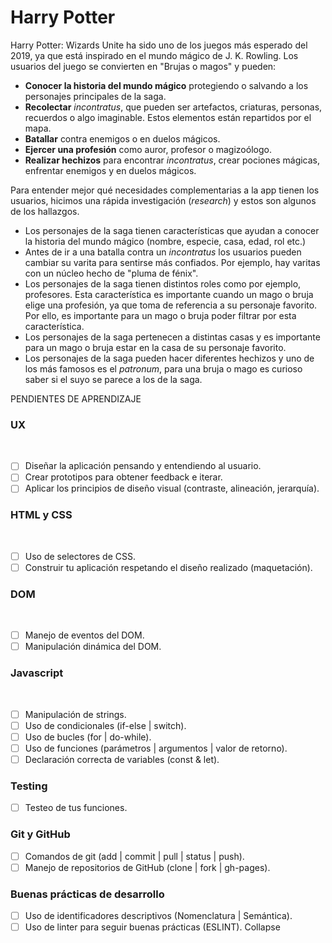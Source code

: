 # Harry Potter

Harry Potter: Wizards Unite ha sido uno de los juegos más esperado del 2019, 
ya que está inspirado en el mundo mágico de J. K. Rowling. Los usuarios del 
juego se convierten en "Brujas o magos" y pueden:

- **Conocer la historia del mundo mágico** protegiendo o salvando a los personajes 
  principales de la saga.
- **Recolectar** _incontratus_, que pueden ser artefactos, criaturas, personas, 
  recuerdos o algo imaginable. Estos elementos están repartidos por el mapa.
- **Batallar** contra enemigos o en duelos mágicos.
- **Ejercer una profesión** como auror, profesor o magizoólogo.
- **Realizar hechizos** para encontrar _incontratus_, crear pociones mágicas, enfrentar 
  enemigos y en duelos mágicos.

Para entender mejor qué necesidades complementarias a la app tienen los usuarios, 
hicimos una rápida investigación (_research_) y estos son algunos de los hallazgos.

- Los personajes de la saga tienen características que ayudan a conocer la historia 
  del mundo mágico (nombre, especie, casa, edad, rol etc.)
- Antes de ir a una batalla contra un _incontratus_ los usuarios pueden cambiar su 
  varita para sentirse más confiados. Por ejemplo, hay varitas con un núcleo hecho 
  de "pluma de fénix".
- Los personajes de la saga tienen distintos roles como por ejemplo, profesores. Esta
  característica es importante cuando un mago o bruja elige una profesión, ya que 
  toma de referencia a su personaje favorito. Por ello, es importante para un mago o 
  bruja poder filtrar por esta característica.
- Los personajes de la saga pertenecen a distintas casas y es importante para un
  mago o bruja estar en la casa de su personaje favorito.
- Los personajes de la saga pueden hacer diferentes hechizos y uno de los más famosos 
  es el _patronum_, para una bruja o mago es curioso saber si el suyo se parece a los de
  la saga.

PENDIENTES DE APRENDIZAJE

### UX
​
- [ ] Diseñar la aplicación pensando y entendiendo al usuario.
- [ ] Crear prototipos para obtener feedback e iterar.
- [ ] Aplicar los principios de diseño visual (contraste, alineación, jerarquía).
​
### HTML y CSS
​
- [ ] Uso de selectores de CSS.
- [ ] Construir tu aplicación respetando el diseño realizado (maquetación).
​
### DOM
​
- [ ] Manejo de eventos del DOM.
- [ ] Manipulación dinámica del DOM.
​
### Javascript
​
- [ ] Manipulación de strings.
- [ ] Uso de condicionales (if-else | switch).
- [ ] Uso de bucles (for | do-while).	
- [ ] Uso de funciones (parámetros | argumentos | valor de retorno).
- [ ] Declaración correcta de variables (const & let).
​
### Testing
- [ ] Testeo de tus funciones.
​
### Git y GitHub
- [ ] Comandos de git (add | commit | pull | status | push).
- [ ] Manejo de repositorios de GitHub (clone | fork | gh-pages).
​
### Buenas prácticas de desarrollo
- [ ] Uso de identificadores descriptivos (Nomenclatura | Semántica).
- [ ] Uso de linter para seguir buenas prácticas (ESLINT).
Collapse